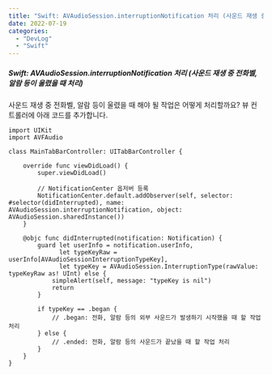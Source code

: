 ```yaml
---
title: "Swift: AVAudioSession.interruptionNotification 처리 (사운드 재생 중 전화벨, 알람 등이 울렸을 때 처리)"
date: 2022-07-19
categories: 
  - "DevLog"
  - "Swift"
---
```


##### **Swift: AVAudioSession.interruptionNotification 처리 (사운드 재생 중 전화벨, 알람 등이 울렸을 때 처리)**

사운드 재생 중 전화벨, 알람 등이 울렸을 때 해야 될 작업은 어떻게 처리할까요? 뷰 컨트롤러에 아래 코드를 추가합니다.

```
import UIKit
import AVFAudio

class MainTabBarController: UITabBarController {

    override func viewDidLoad() {
        super.viewDidLoad()

        // NotificationCenter 옵저버 등록
        NotificationCenter.default.addObserver(self, selector: #selector(didInterrupted), name: AVAudioSession.interruptionNotification, object: AVAudioSession.sharedInstance())
    }
    
    @objc func didInterrupted(notification: Notification) {
        guard let userInfo = notification.userInfo,
              let typeKeyRaw = userInfo[AVAudioSessionInterruptionTypeKey],
              let typeKey = AVAudioSession.InterruptionType(rawValue: typeKeyRaw as! UInt) else {
            simpleAlert(self, message: "typeKey is nil")
            return
        }
        
        if typeKey == .began {
            // .began: 전화, 알람 등의 외부 사운드가 발생하기 시작했을 때 할 작업 처리
        } else {
            // .ended: 전화, 알람 등의 사운드가 끝났을 때 할 작업 처리
        }
    }
}

```
